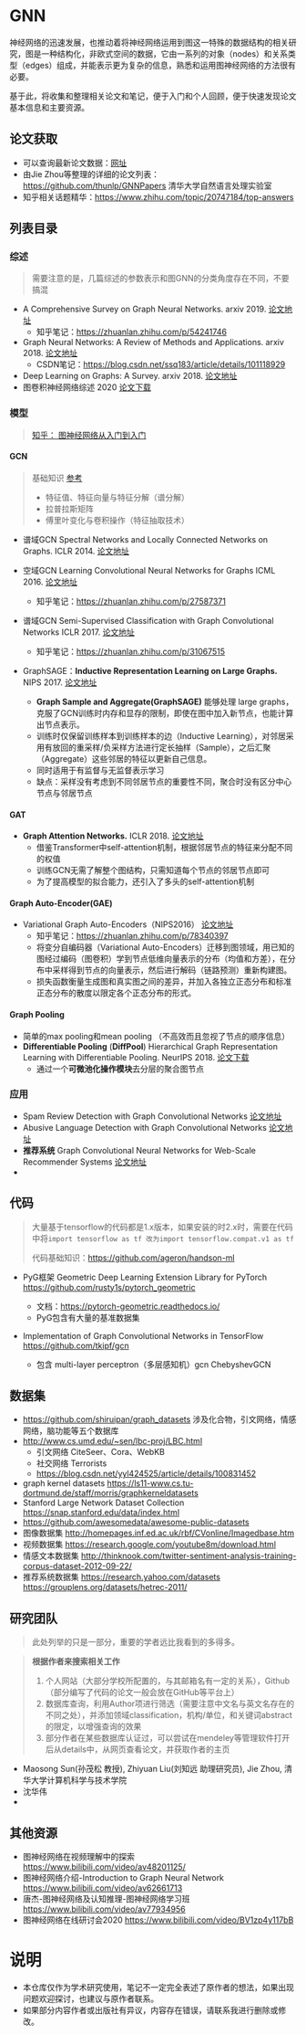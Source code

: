 # GNN

神经网络的迅速发展，也推动着将神经网络运用到图这一特殊的数据结构的相关研究，图是一种结构化，非欧式空间的数据，它由一系列的对象（nodes）和关系类型（edges）组成，并能表示更为复杂的信息，熟悉和运用图神经网络的方法很有必要。

基于此，将收集和整理相关论文和笔记，便于入门和个人回顾，便于快速发现论文基本信息和主要资源。

## 论文获取

+ 可以查询最新论文数据：[网址](http://arxitics.com/search?q=GNN&sort=updated)
+ 由Jie Zhou等整理的详细的论文列表： https://github.com/thunlp/GNNPapers 清华大学自然语言处理实验室
+ 知乎相关话题精华：https://www.zhihu.com/topic/20747184/top-answers

## 列表目录

### 综述
> 需要注意的是，几篇综述的参数表示和图GNN的分类角度存在不同，不要搞混

+ A Comprehensive Survey on Graph Neural Networks. arxiv 2019. [论文地址](https://arxiv.org/pdf/1901.00596.pdf)
  + 知乎笔记：https://zhuanlan.zhihu.com/p/54241746
+ Graph Neural Networks: A Review of Methods and Applications. arxiv 2018. [论文地址](https://arxiv.org/pdf/1812.08434.pdf)
  + CSDN笔记：https://blog.csdn.net/ssq183/article/details/101118929
+ Deep Learning on Graphs: A Survey. arxiv 2018. [论文地址](https://arxiv.org/pdf/1812.04202.pdf)
+ 图卷积神经网络综述 2020 [论文下载](https://kns.cnki.net/kcms/detail/11.1826.tp.20191104.1632.006.html)


### 模型

> [知乎：  图神经网络从入门到入门](https://zhuanlan.zhihu.com/p/136521625) 

#### GCN

> 基础知识 [参考](https://zhuanlan.zhihu.com/p/124727955) 
>
> + 特征值、特征向量与特征分解（谱分解）
> + 拉普拉斯矩阵
> + 傅里叶变化与卷积操作（特征抽取技术）

+ 谱域GCN  Spectral Networks and Locally Connected Networks on Graphs. ICLR 2014.  [论文地址](https://arxiv.org/pdf/1312.6203.pdf)

+ 空域GCN  Learning Convolutional Neural Networks for Graphs  ICML 2016.  [论文地址](https://proceedings.mlr.press/v48/niepert16.pdf)
  + 知乎笔记：https://zhuanlan.zhihu.com/p/27587371

+ 谱域GCN  Semi-Supervised Classification with Graph Convolutional Networks  ICLR 2017. [论文地址](https://arxiv.org/pdf/1609.02907.pdf)
  + 知乎笔记：https://zhuanlan.zhihu.com/p/31067515

+ GraphSAGE：**Inductive Representation Learning on Large Graphs.** NIPS 2017. [论文地址](https://arxiv.org/pdf/1706.02216.pdf) 
  + **Graph Sample and Aggregate(GraphSAGE)** 能够处理 large graphs，克服了GCN训练时内存和显存的限制，即使在图中加入新节点，也能计算出节点表示。
  + 训练时仅保留训练样本到训练样本的边（Inductive Learning），对邻居采用有放回的重采样/负采样方法进行定长抽样（Sample），之后汇聚（Aggregate）这些邻居的特征以更新自己信息。
  + 同时适用于有监督与无监督表示学习
  + 缺点：采样没有考虑到不同邻居节点的重要性不同，聚合时没有区分中心节点与邻居节点

#### GAT

+ **Graph Attention Networks.** ICLR 2018.  [论文地址](https://arxiv.org/pdf/1710.10903.pdf) 
  + 借鉴Transformer中self-attention机制，根据邻居节点的特征来分配不同的权值
  + 训练GCN无需了解整个图结构，只需知道每个节点的邻居节点即可
  + 为了提高模型的拟合能力，还引入了多头的self-attention机制



#### Graph Auto-Encoder(GAE)

+ Variational Graph Auto-Encoders（NIPS2016）  [论文地址](https://arxiv.org/pdf/1611.07308.pdf)
  + 知乎笔记：https://zhuanlan.zhihu.com/p/78340397
  + 将变分自编码器（Variational Auto-Encoders）迁移到图领域，用已知的图经过编码（图卷积）学到节点低维向量表示的分布（均值和方差），在分布中采样得到节点的向量表示，然后进行解码（链路预测）重新构建图。
  + 损失函数衡量生成图和真实图之间的差异，并加入各独立正态分布和标准正态分布的散度以限定各个正态分布的形式。


#### Graph Pooling

+ 简单的max pooling和mean pooling （不高效而且忽视了节点的顺序信息）
+ **Differentiable Pooling** (**DiffPool**)   Hierarchical Graph Representation Learning with Differentiable Pooling. NeurIPS 2018.  [论文下载](https://arxiv.org/pdf/1806.08804.pdf)
  + 通过一个**可微池化操作模块**去分层的聚合图节点


### 应用

+ Spam Review Detection with Graph Convolutional Networks  [论文地址](https://arxiv.org/pdf/1908.10679.pdf)
+ Abusive Language Detection with Graph Convolutional Networks [论文地址](https://arxiv.org/pdf/1904.04073.pdf)
+ **推荐系统**   Graph Convolutional Neural Networks for Web-Scale Recommender Systems   [论文地址](https://arxiv.org/pdf/1806.01973.pdf)
+ 

## 代码

> 大量基于tensorflow的代码都是1.x版本，如果安装的时2.x时，需要在代码中将`import tensorflow as tf 改为import tensorflow.compat.v1 as tf` 
>
> 代码基础知识：https://github.com/ageron/handson-ml 

+ PyG框架 Geometric Deep Learning Extension Library for PyTorch   https://github.com/rusty1s/pytorch_geometric
  + 文档：https://pytorch-geometric.readthedocs.io/
  + PyG包含有大量的基准数据集

+ Implementation of Graph Convolutional Networks in TensorFlow  https://github.com/tkipf/gcn  
  + 包含 multi-layer perceptron（多层感知机）gcn  ChebyshevGCN

## 数据集

+ https://github.com/shiruipan/graph_datasets  涉及化合物，引文网络，情感网络，脑功能等五个数据库
+ http://www.cs.umd.edu/~sen/lbc-proj/LBC.html 
  + 引文网络 CiteSeer、Cora、WebKB
  + 社交网络 Terrorists 
  + https://blog.csdn.net/yyl424525/article/details/100831452 
+ graph kernel datasets https://ls11-www.cs.tu-dortmund.de/staff/morris/graphkerneldatasets
+ Stanford Large Network Dataset Collection  https://snap.stanford.edu/data/index.html
+ https://github.com/awesomedata/awesome-public-datasets  
+ 图像数据集 http://homepages.inf.ed.ac.uk/rbf/CVonline/Imagedbase.htm 
+ 视频数据集 https://research.google.com/youtube8m/download.html 
+ 情感文本数据集 http://thinknook.com/twitter-sentiment-analysis-training-corpus-dataset-2012-09-22/
+ 推荐系统数据集 https://research.yahoo.com/datasets   https://grouplens.org/datasets/hetrec-2011/

## 研究团队

> 此处列举的只是一部分，重要的学者远比我看到的多得多。

> **根据作者来搜索相关工作**
>
> 1. 个人网站（大部分学校所配置的，与其邮箱名有一定的关系），Github（部分编写了代码的论文一般会放在GitHub等平台上）
> 2. 数据库查询，利用Author项进行筛选（需要注意中文名与英文名存在的不同之处），并添加领域classification，机构/单位，和关键词abstract的限定，以增强查询的效果
> 3. 部分作者在某些数据库认证过，可以尝试在mendeley等管理软件打开后从details中，从网页查看论文，并获取作者的主页

+ Maosong Sun(孙茂松 教授), Zhiyuan Liu(刘知远 助理研究员), Jie Zhou, 清华大学计算机科学与技术学院
+ 沈华伟
+ 

## 其他资源

+ 图神经网络在视频理解中的探索 https://www.bilibili.com/video/av48201125/ 
+ 图神经网络介绍-Introduction to Graph Neural Network https://www.bilibili.com/video/av62661713
+ 唐杰-图神经网络及认知推理-图神经网络学习班  https://www.bilibili.com/video/av77934956
+ 图神经网络在线研讨会2020  https://www.bilibili.com/video/BV1zp4y117bB

# 说明

+ 本仓库仅作为学术研究使用，笔记不一定完全表述了原作者的想法，如果出现问题欢迎探讨，也建议与原作者联系。
+ 如果部分内容作者或出版社有异议，内容存在错误，请联系我进行删除或修改。

